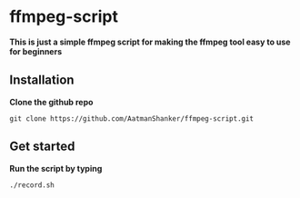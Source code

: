 # ffmpeg-script

**This is just a simple ffmpeg script for making the ffmpeg tool easy to use for beginners**

## Installation

**Clone the github repo**

```git clone https://github.com/AatmanShanker/ffmpeg-script.git```

## Get started

**Run the script by typing**

```./record.sh```
